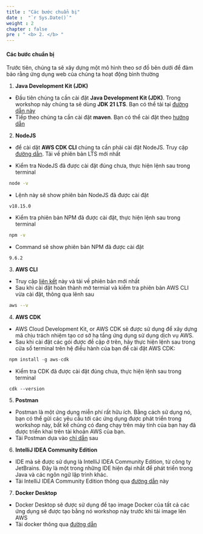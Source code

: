 ```yaml
---
title : "Các bước chuẩn bị"
date :  "`r Sys.Date()`" 
weight : 2 
chapter : false
pre : " <b> 2. </b> "
---
```


#### Các bước chuẩn bị

Trước tiên, chúng ta sẽ xây dựng một mô hình theo sơ đồ bên dưới để đảm bảo rằng ứng dụng web của chúng ta hoạt động bình 
thường

1.  **Java Development Kit (JDK)**
-  Đầu tiên chúng ta cần cài đặt **Java Development Kit (JDK)**. Trong workshop nảy chúng ta sẽ dùng **JDK 21 LTS**. Bạn có thể tải tại [đường dẫn này](https://www.oracle.com/java/technologies/downloads/#java21)
-  Tiếp theo chúng ta cần cài đặt **maven**. Bạn có thể cài đặt theo [hướng dẫn](https://maven.apache.org/install.html)

2. **NodeJS**
- để cài dặt **AWS CDK CLI** chúng ta cần phải cài đặt NodeJS. Truy cập [đường dẫn](https://nodejs.org/en/download/). Tải về phiên bản LTS mới nhất
  
- Kiểm tra NodeJS đã được cài đặt đúng chưa, thực hiện lệnh sau trong terminal

```bash
 node -v
```

- Lệnh này sẽ show phiên bản NodeJS đã được cài đặt
  
```
 v18.15.0
```

- Kiểm tra phiên bản NPM đã được cài đặt, thực hiện lệnh sau trong terminal

```bash
 npm -v
```

- Command sẽ show phiên bản NPM đã được cài đặt

```
 9.6.2
```

3. **AWS CLI**
- Truy cập [liên kết](https://aws.amazon.com/vi/cli/) này và tải về phiên bản mới nhất
- Sau khi cài đặt hoàn thành mở termial và kiểm tra phiên bản AWS CLI vừa cài đặt, thông qua lênh sau
  
```bash
 aws --v
```

4. **AWS CDK**
- AWS Cloud Development Kit, or AWS CDK sẽ được sử dụng để xây dựng mã chịu trách nhiệm tạo
cơ sở hạ tầng ứng dụng sử dụng dịch vụ AWS.
- Sau khi cài đặt các gói được đề cập ở trên, hãy thực hiện lệnh sau trong cửa sổ terminal trên hệ điều hành của bạn để cài đặt AWS CDK:

```js
 npm install -g aws-cdk
```

  - Kiểm tra CDK đã được cài đặt đúng chưa, thực hiện lệnh sau trong terminal

```
 cdk --version
```

5. **Postman**
- Postman là một ứng dụng miễn phí rất hữu ích. Bằng cách sử dụng nó, bạn có thể gửi các yêu cầu tới các ứng dụng được phát triển trong workshop này, bất kể chúng có đang chạy trên máy tính của bạn hay đã được triển khai trên tài khoản AWS của bạn.
- Tải Postman dựa vào [chỉ dẫn](https://www.postman.com/) sau

6. **IntelliJ IDEA Community Edition**

- IDE mà sẽ được sử dụng là IntelliJ IDEA Community Edition, từ công ty JetBrains. Đây là một trong những IDE hiện đại nhất để phát triển trong Java và các ngôn ngữ lập trình khác.
- Tải IntelliJ IDEA Community Edition thông qua [đường dẫn](https://www.jetbrains.com/idea/download/?section=mac) này 

7. **Docker Desktop** 
- Docker Desktop sẽ được sử dụng để tạo image Docker của tất cả các ứng dụng sẽ được tạo bằng nó
workshop này trước khi tải image lên AWS
- Tải docker thông qua [đường dẫn](https://www.docker.com/products/docker-desktop/)

